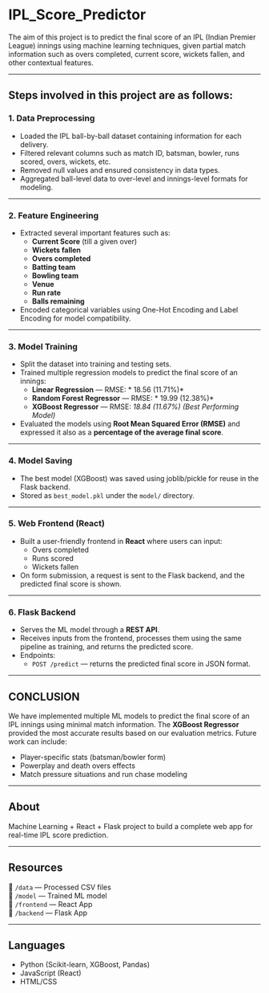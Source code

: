 # IPL_Score_Predictor

The aim of this project is to predict the final score of an IPL (Indian Premier League) innings using machine learning techniques, given partial match information such as overs completed, current score, wickets fallen, and other contextual features.

---

## Steps involved in this project are as follows:

### 1. Data Preprocessing
- Loaded the IPL ball-by-ball dataset containing information for each delivery.
- Filtered relevant columns such as match ID, batsman, bowler, runs scored, overs, wickets, etc.
- Removed null values and ensured consistency in data types.
- Aggregated ball-level data to over-level and innings-level formats for modeling.

---

### 2. Feature Engineering
- Extracted several important features such as:
  - **Current Score** (till a given over)
  - **Wickets fallen**
  - **Overs completed**
  - **Batting team**
  - **Bowling team**
  - **Venue**
  - **Run rate**
  - **Balls remaining**
- Encoded categorical variables using One-Hot Encoding and Label Encoding for model compatibility.

---

### 3. Model Training
- Split the dataset into training and testing sets.
- Trained multiple regression models to predict the final score of an innings:
  - **Linear Regression** — RMSE: * 18.56 (11.71%)*
  - **Random Forest Regressor** — RMSE: * 19.99 (12.38%)*
  - **XGBoost Regressor** — RMSE: *18.84 (11.67%)* *(Best Performing Model)*
- Evaluated the models using **Root Mean Squared Error (RMSE)** and expressed it also as a **percentage of the average final score**.

---

### 4. Model Saving
- The best model (XGBoost) was saved using joblib/pickle for reuse in the Flask backend.
- Stored as `best_model.pkl` under the `model/` directory.

---

### 5. Web Frontend (React)
- Built a user-friendly frontend in **React** where users can input:
  - Overs completed
  - Runs scored
  - Wickets fallen
- On form submission, a request is sent to the Flask backend, and the predicted final score is shown.

---

### 6. Flask Backend
- Serves the ML model through a **REST API**.
- Receives inputs from the frontend, processes them using the same pipeline as training, and returns the predicted score.
- Endpoints:
  - `POST /predict` — returns the predicted final score in JSON format.

---

## CONCLUSION
We have implemented multiple ML models to predict the final score of an IPL innings using minimal match information. The **XGBoost Regressor** provided the most accurate results based on our evaluation metrics. Future work can include:
- Player-specific stats (batsman/bowler form)
- Powerplay and death overs effects
- Match pressure situations and run chase modeling

---

## About
Machine Learning + React + Flask project to build a complete web app for real-time IPL score prediction.

---

## Resources
📂 `/data` — Processed CSV files  
📂 `/model` — Trained ML model  
📂 `/frontend` — React App  
📂 `/backend` — Flask App

---

## Languages
- Python (Scikit-learn, XGBoost, Pandas)
- JavaScript (React)
- HTML/CSS

